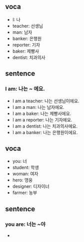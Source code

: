 ## voca
- I: 나
- teacher: 선생님
- man: 남자
- banker: 은행원
- reporter: 기자
- baker: 제빵사
- dentist: 치과의사

## sentence 
### I am: 나는 ~ 에요.
- I am a teacher: 나는 선생님이에요.
- I am a man: 나는 남자에요.
- I am a baker: 나는 제빵사에요.
- I am a reporter: 나는 기자에요.
- I am a dentist: 나는 치과의사에요.
- I am a banker: 나는 은행원이에요.

## voca
- you: 너
- student: 학생
- woman: 여자
- hero: 영웅
- designer: 디자이너
- farmer: 농부

## sentence
### you are: 너는 ~야
- 
